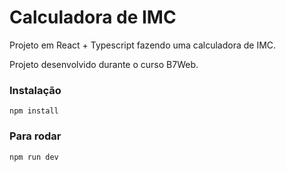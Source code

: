 # Calculadora de IMC

Projeto em React + Typescript fazendo uma calculadora de IMC.

Projeto desenvolvido durante o curso B7Web.

### Instalação

`npm install`

### Para rodar
`npm run dev`

